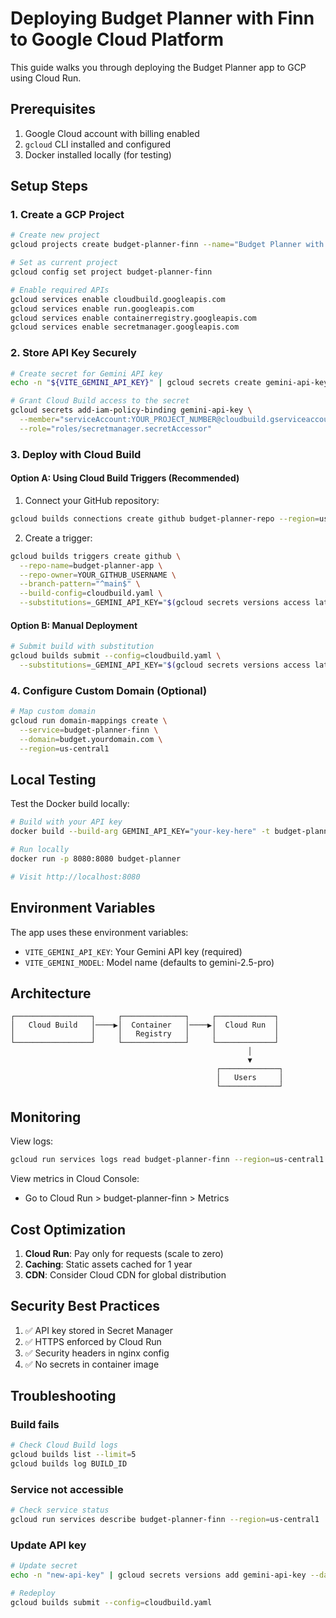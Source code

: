 # Deploying Budget Planner with Finn to Google Cloud Platform

This guide walks you through deploying the Budget Planner app to GCP using Cloud Run.

## Prerequisites

1. Google Cloud account with billing enabled
2. `gcloud` CLI installed and configured
3. Docker installed locally (for testing)

## Setup Steps

### 1. Create a GCP Project

```bash
# Create new project
gcloud projects create budget-planner-finn --name="Budget Planner with Finn"

# Set as current project
gcloud config set project budget-planner-finn

# Enable required APIs
gcloud services enable cloudbuild.googleapis.com
gcloud services enable run.googleapis.com
gcloud services enable containerregistry.googleapis.com
gcloud services enable secretmanager.googleapis.com
```

### 2. Store API Key Securely

```bash
# Create secret for Gemini API key
echo -n "${VITE_GEMINI_API_KEY}" | gcloud secrets create gemini-api-key --data-file=-

# Grant Cloud Build access to the secret
gcloud secrets add-iam-policy-binding gemini-api-key \
  --member="serviceAccount:YOUR_PROJECT_NUMBER@cloudbuild.gserviceaccount.com" \
  --role="roles/secretmanager.secretAccessor"
```

### 3. Deploy with Cloud Build

#### Option A: Using Cloud Build Triggers (Recommended)

1. Connect your GitHub repository:
```bash
gcloud builds connections create github budget-planner-repo --region=us-central1
```

2. Create a trigger:
```bash
gcloud builds triggers create github \
  --repo-name=budget-planner-app \
  --repo-owner=YOUR_GITHUB_USERNAME \
  --branch-pattern="^main$" \
  --build-config=cloudbuild.yaml \
  --substitutions=_GEMINI_API_KEY="$(gcloud secrets versions access latest --secret=gemini-api-key)"
```

#### Option B: Manual Deployment

```bash
# Submit build with substitution
gcloud builds submit --config=cloudbuild.yaml \
  --substitutions=_GEMINI_API_KEY="$(gcloud secrets versions access latest --secret=gemini-api-key)"
```

### 4. Configure Custom Domain (Optional)

```bash
# Map custom domain
gcloud run domain-mappings create \
  --service=budget-planner-finn \
  --domain=budget.yourdomain.com \
  --region=us-central1
```

## Local Testing

Test the Docker build locally:

```bash
# Build with your API key
docker build --build-arg GEMINI_API_KEY="your-key-here" -t budget-planner .

# Run locally
docker run -p 8080:8080 budget-planner

# Visit http://localhost:8080
```

## Environment Variables

The app uses these environment variables:
- `VITE_GEMINI_API_KEY`: Your Gemini API key (required)
- `VITE_GEMINI_MODEL`: Model name (defaults to gemini-2.5-pro)

## Architecture

```
┌─────────────────┐     ┌──────────────┐     ┌─────────────┐
│   Cloud Build   │────▶│  Container   │────▶│  Cloud Run  │
│                 │     │   Registry   │     │             │
└─────────────────┘     └──────────────┘     └─────────────┘
                                                     │
                                                     ▼
                                              ┌─────────────┐
                                              │   Users     │
                                              └─────────────┘
```

## Monitoring

View logs:
```bash
gcloud run services logs read budget-planner-finn --region=us-central1
```

View metrics in Cloud Console:
- Go to Cloud Run > budget-planner-finn > Metrics

## Cost Optimization

1. **Cloud Run**: Pay only for requests (scale to zero)
2. **Caching**: Static assets cached for 1 year
3. **CDN**: Consider Cloud CDN for global distribution

## Security Best Practices

1. ✅ API key stored in Secret Manager
2. ✅ HTTPS enforced by Cloud Run
3. ✅ Security headers in nginx config
4. ✅ No secrets in container image

## Troubleshooting

### Build fails
```bash
# Check Cloud Build logs
gcloud builds list --limit=5
gcloud builds log BUILD_ID
```

### Service not accessible
```bash
# Check service status
gcloud run services describe budget-planner-finn --region=us-central1
```

### Update API key
```bash
# Update secret
echo -n "new-api-key" | gcloud secrets versions add gemini-api-key --data-file=-

# Redeploy
gcloud builds submit --config=cloudbuild.yaml
```